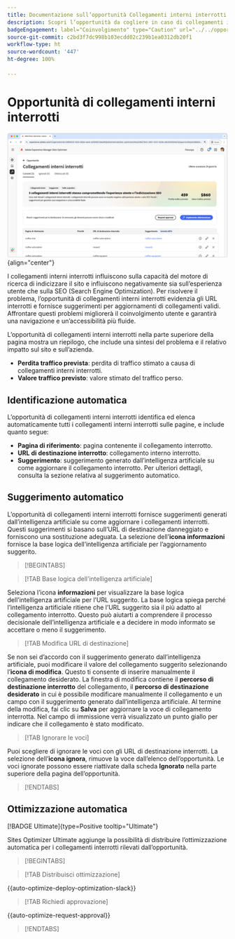 ```yaml
---
title: Documentazione sull’opportunità Collegamenti interni interrotti
description: Scopri l’opportunità da cogliere in caso di collegamenti interrotti e come utilizzarla per migliorare il coinvolgimento sul tuo sito web.
badgeEngagement: label="Coinvolgimento" type="Caution" url="../../opportunity-types/engagement.md" tooltip="Coinvolgimento"
source-git-commit: c2bd3f7dc998b103ecdd02c239b1ea0312db20f1
workflow-type: ht
source-wordcount: '447'
ht-degree: 100%

---
```



# Opportunità di collegamenti interni interrotti

![Opportunità di collegamenti interni interrotti](./assets/broken-internal-links/hero.png){align="center"}

I collegamenti interni interrotti influiscono sulla capacità del motore di ricerca di indicizzare il sito e influiscono negativamente sia sull’esperienza utente che sulla SEO (Search Engine Optimization). Per risolvere il problema, l’opportunità di collegamenti interni interrotti evidenzia gli URL interrotti e fornisce suggerimenti per aggiornamenti di collegamenti validi. Affrontare questi problemi migliorerà il coinvolgimento utente e garantirà una navigazione e un’accessibilità più fluide.

L’opportunità di collegamenti interni interrotti nella parte superiore della pagina mostra un riepilogo, che include una sintesi del problema e il relativo impatto sul sito e sull’azienda.

* **Perdita traffico prevista**: perdita di traffico stimato a causa di collegamenti interni interrotti.
* **Valore traffico previsto**: valore stimato del traffico perso.

## Identificazione automatica

<!---![Auto-identify broken internal links](./assets/missing-or-invalid-metadata/auto-identify.png){align="center"}-->

L’opportunità di collegamenti interni interrotti identifica ed elenca automaticamente tutti i collegamenti interni interrotti sulle pagine, e include quanto segue:

* **Pagina di riferimento**: pagina contenente il collegamento interrotto.
* **URL di destinazione interrotto**: collegamento interno interrotto.
* **Suggerimento**: suggerimento generato dall’intelligenza artificiale su come aggiornare il collegamento interrotto. Per ulteriori dettagli, consulta la sezione relativa al suggerimento automatico.

## Suggerimento automatico

<!--![Auto-suggest broken internal links](./assets/broken-internal-links/auto-suggest.png){align="center"}-->

L’opportunità di collegamenti interni interrotti fornisce suggerimenti generati dall’intelligenza artificiale su come aggiornare i collegamenti interrotti. Questi suggerimenti si basano sull’URL di destinazione danneggiato e forniscono una sostituzione adeguata. La selezione dell’**icona informazioni** fornisce la base logica dell’intelligenza artificiale per l’aggiornamento suggerito.


>[!BEGINTABS]

>[!TAB Base logica dell’intelligenza artificiale]

<!--[AI rationale of broken internal links](./assets/broken-internal-links/auto-suggest-ai-rationale.png) -->

Seleziona l’icona **informazioni** per visualizzare la base logica dell’intelligenza artificiale per l’URL suggerito. La base logica spiega perché l’intelligenza artificiale ritiene che l’URL suggerito sia il più adatto al collegamento interrotto. Questo può aiutarti a comprendere il processo decisionale dell’intelligenza artificiale e a decidere in modo informato se accettare o meno il suggerimento.

>[!TAB Modifica URL di destinazione]

<!--![Edit suggested URL of broken internal links](./assets/broken-internal-links/edit-target-url.png){align="center"}-->

Se non sei d’accordo con il suggerimento generato dall’intelligenza artificiale, puoi modificare il valore del collegamento suggerito selezionando l’**icona di modifica**. Questo ti consente di inserire manualmente il collegamento desiderato. La finestra di modifica contiene il **percorso di destinazione interrotto** del collegamento, il **percorso di destinazione desiderato** in cui è possibile modificare manualmente il collegamento e un campo con il suggerimento generato dall’intelligenza artificiale. Al termine della modifica, fai clic su **Salva** per aggiornare la voce di collegamento interrotta. Nel campo di immissione verrà visualizzato un punto giallo per indicare che il collegamento è stato modificato.

>[!TAB Ignorare le voci]

<!--![Ignore broken links](./assets/broken-internal-links/ignore.png){align="center"}-->

Puoi scegliere di ignorare le voci con gli URL di destinazione interrotti. La selezione dell’**icona ignora**, rimuove la voce dall’elenco dell’opportunità. Le voci ignorate possono essere riattivate dalla scheda **Ignorato** nella parte superiore della pagina dell’opportunità.

>[!ENDTABS]


## Ottimizzazione automatica

[!BADGE Ultimate]{type=Positive tooltip="Ultimate"}

<!---![Auto-optimize suggested invalid or missing metadata](./assets/broken-internal-links/auto-optimize.png){align="center"}-->

Sites Optimizer Ultimate aggiunge la possibilità di distribuire l’ottimizzazione automatica per i collegamenti interrotti rilevati dall’opportunità. <!--- TBD-need more in-depth and opportunity specific information here. What does the auto-optimization do?-->


>[!BEGINTABS]

>[!TAB Distribuisci ottimizzazione]

{{auto-optimize-deploy-optimization-slack}}

>[!TAB Richiedi approvazione]

{{auto-optimize-request-approval}}

>[!ENDTABS]


